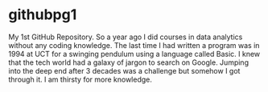 # githubpg1
My 1st GitHub Repository.
So a year ago I did courses in data analytics without any coding knowledge. 
The last time I had written a program was in 1994 at UCT for a swinging pendulum using a language called Basic. 
I knew that the tech world had a galaxy of jargon to search on Google. 
Jumping into the deep end after 3 decades was a challenge but somehow I got through it.
I am thirsty for more knowledge. 
